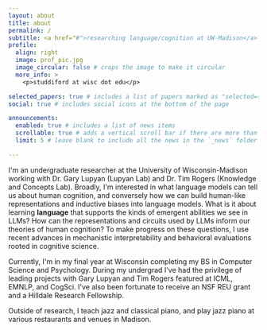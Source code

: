 ```yaml
---
layout: about
title: about
permalink: /
subtitle: <a href="#">researching language/cognition at UW-Madison</a>
profile:
  align: right
  image: prof_pic.jpg
  image_circular: false # crops the image to make it circular
  more_info: >
    <p>studdiford at wisc dot edu</p>

selected_papers: true # includes a list of papers marked as "selected={true}"
social: true # includes social icons at the bottom of the page

announcements:
  enabled: true # includes a list of news items
  scrollable: true # adds a vertical scroll bar if there are more than 3 news items
  limit: 5 # leave blank to include all the news in the `_news` folder

---
```

 
I'm an undergraduate researcher at the University of Wisconsin-Madison working with Dr. Gary Lupyan (Lupyan Lab) and Dr. Tim Rogers (Knowledge and Concepts Lab). Broadly, I'm interested in what language models can tell us about human cognition, and conversely how we can build human-like representations and inductive biases into language models. What is it about learning **language** that supports the kinds of emergent abilities we see in LLMs? How can the representations and circuits used by LLMs inform our theories of human cognition? To make progress on these questions, I use recent advances in mechanistic interpretability and behavioral evaluations rooted in cognitive science. 

Currently, I'm in my final year at Wisconsin completing my BS in Computer Science and Psychology. During my undergrad I've had the privilege of leading projects with Gary Lupyan and Tim Rogers featured at ICML, EMNLP, and CogSci. I've also been fortunate to receive an NSF REU grant and a Hilldale Research Fellowship. 

Outside of research, I teach jazz and classical piano, and play jazz piano at various restaurants and venues in Madison. 